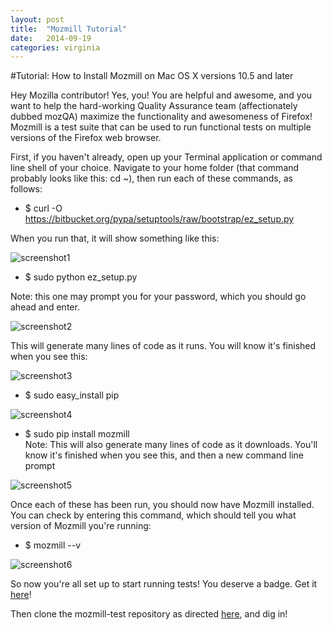 ```yaml
---
layout: post
title:  "Mozmill Tutorial"
date:   2014-09-19
categories: virginia
---
```


#Tutorial: How to Install Mozmill on Mac OS X versions 10.5 and later

Hey Mozilla contributor! Yes, you! You are helpful and awesome, and you want to help the hard-working Quality Assurance team (affectionately dubbed mozQA) maximize the functionality and awesomeness of Firefox! Mozmill is a test suite that can be used to run functional tests on multiple versions of the Firefox web browser.

First, if you haven't already, open up your Terminal application or command line shell of your choice. Navigate to your home folder (that command probably looks like this: cd ~), then run each of these commands, as follows:

* $ curl -O https://bitbucket.org/pypa/setuptools/raw/bootstrap/ez_setup.py

When you run that, it will show something like this:

![screenshot1](images/1curl.png) 

* $ sudo python ez_setup.py  

Note: this one may prompt you for your password, which you should go ahead and enter. 

![screenshot2](images/2sudo_python_ez.png)

This will generate many lines of code as it runs. You will know it's finished when you see this:

![screenshot3](images/3sudo_python_finished.png)

* $ sudo easy_install pip

![screenshot4](images/4sudo_easy_install.png)

* $ sudo pip install mozmill   
Note: This will also generate many lines of code as it downloads. You'll know it's finished when you see this, and then a new command line prompt

![screenshot5](images/5sudo_pip_install.png)

Once each of these has been run, you should now have Mozmill installed. You can check by entering this command, which should tell you what version of Mozmill you're running:

* $ mozmill --v

![screenshot6](images/6_mozmill__v.png) 

So now you're all set up to start running tests! You deserve a badge. Get it [here](https://badges.mozilla.org/en-US/badges/claim/eacw3f)!

Then clone the mozmill-test repository as directed [here](https://developer.mozilla.org/en-US/docs/Mozilla/QA/Mozmill_tests#The_Mozmill-Test_repository), and dig in! 